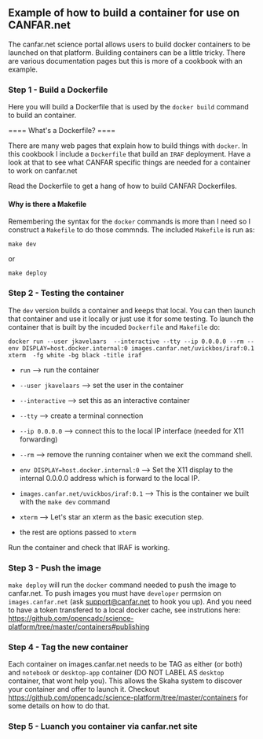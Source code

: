 ## Example of how to build a container for use on CANFAR.net ##

The canfar.net science portal allows users to build docker containers
to be launched on that platform.  Building containers can be a little
tricky.  There are various documentation pages but this is more of a
cookbook with an example.

### Step 1 - Build a Dockerfile ###

Here you will build a Dockerfile that is used by the `docker build` command to build an container.

==== What's a Dockerfile? ====

There are many web pages that explain how to build things with `docker`.  In this cookbook I include a `Dockerfile` that build an `IRAF` deployment.  Have a look at that to see what CANFAR specific things are needed for a container to work on canfar.net

Read the Dockerfile to get a hang of how to build CANFAR Dockerfiles.
#### Why is there a Makefile ####

Remembering the syntax for the `docker` commands is more than I need so I construct a `Makefile` to do those commnds.  The included `Makefile` is run as:

`make dev`

or

`make deploy`

### Step 2 - Testing the container ###

The `dev` version builds a container and keeps that local.  You can then launch that container and use it locally or just use it for some testing.  To launch the container that is built by the incuded `Dockerfile` and `Makefile` do:

`docker run --user jkavelaars  --interactive --tty --ip 0.0.0.0 --rm --env DISPLAY=host.docker.internal:0 images.canfar.net/uvickbos/iraf:0.1  xterm  -fg white -bg black -title iraf`

- `run` --> run the container
- `--user jkavelaars` --> set the user in the container
- `--interactive` --> set this as an interactive container
- `--tty` --> create a terminal connection
- `--ip 0.0.0.0` --> connect this to the local IP interface (needed for X11 forwarding)
- `--rm` --> remove the running container when we exit the command shell.
- `env DISPLAY=host.docker.internal:0` --> Set the X11 display to the internal 0.0.0.0 address which is forward to the local IP.
- `images.canfar.net/uvickbos/iraf:0.1` --> This is the container we built with the `make dev` command
- `xterm` --> Let's star an xterm as the basic execution step.

- the rest are options passed to `xterm`

Run the container and check that IRAF is working.

### Step 3 - Push the image ###

`make deploy` will run the `docker` command needed to push the image
to canfar.net.  To push images you must have `developer` permsion on
`images.canfar.net` (ask support@canfar.net to hook you up). And you
need to have a token transfered to a local docker cache, see
instrutions here:
<https://github.com/opencadc/science-platform/tree/master/containers#publishing>

### Step 4 - Tag the new container ###

Each container on images.canfar.net needs to be TAG as either (or
both) and `notebook` or `desktop-app` container (DO NOT LABEL AS
`desktop` container, that wont help you).  This allows the Skaha
system to discover your container and offer to launch it.  Checkout
<https://github.com/opencadc/science-platform/tree/master/containers>
for some details on how to do that.

### Step 5 - Luanch you container via canfar.net site ###
